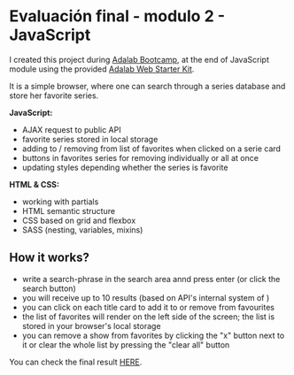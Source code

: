 # Evaluación final - modulo 2 - JavaScript

I created this project during [Adalab Bootcamp](https://adalab.es/), at the end of JavaScript module using the provided [Adalab Web Starter Kit](https://github.com/Adalab/adalab-web-starter-kit).

It is a simple browser, where one can search through a series database and store her favorite series.

**JavaScript:**

- AJAX request to public API
- favorite series stored in local storage
- adding to / removing from list of favorites when clicked on a serie card
- buttons in favorites series for removing individually or all at once
- updating styles depending whether the series is favorite

**HTML & CSS:**

- working with partials
- HTML semantic structure
- CSS based on grid and flexbox
- SASS (nesting, variables, mixins)

## How it works?

- write a search-phrase in the search area annd press enter (or click the search button)
- you will receive up to 10 results (based on API's internal system of )
- you can click on each title card to add it to or remove from favourites
- the list of favorites will render on the left side of the screen; the list is stored in your browser's local storage
- you can remove a show from favorites by clicking the "x" button next to it or clear the whole list by pressing the "clear all" button

You can check the final result [HERE](http://beta.adalab.es/modulo-2-evaluacion-final-marcjnn/).
